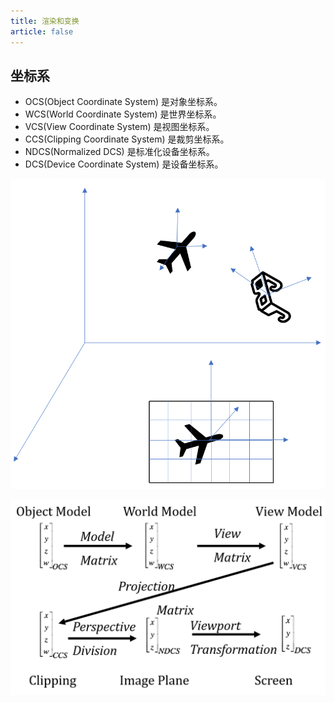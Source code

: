 ```yaml
---
title: 渲染和变换
article: false
---
```


## 坐标系

- OCS(Object Coordinate System) 是对象坐标系。
- WCS(World Coordinate System) 是世界坐标系。
- VCS(View Coordinate System) 是视图坐标系。
- CCS(Clipping Coordinate System) 是裁剪坐标系。
- NDCS(Normalized DCS) 是标准化设备坐标系。
- DCS(Device Coordinate System) 是设备坐标系。

![坐标系](/images/hpg-notes/comp5812m/001-coordinate-systems-brief.png)

![通过应用矩阵来改变坐标系](/images/hpg-notes/comp5812m/001-coordinate-systems-changing.png)